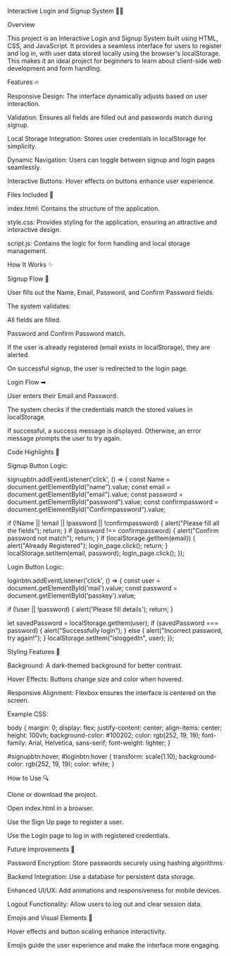 Interactive Login and Signup System 🔐🔗

Overview

This project is an Interactive Login and Signup System built using HTML, CSS, and JavaScript. It provides a seamless interface for users to register and log in, with user data stored locally using the browser's localStorage. This makes it an ideal project for beginners to learn about client-side web development and form handling.

Features 🔥

Responsive Design: The interface dynamically adjusts based on user interaction.

Validation: Ensures all fields are filled out and passwords match during signup.

Local Storage Integration: Stores user credentials in localStorage for simplicity.

Dynamic Navigation: Users can toggle between signup and login pages seamlessly.

Interactive Buttons: Hover effects on buttons enhance user experience.

Files Included 📂

index.html: Contains the structure of the application.

style.css: Provides styling for the application, ensuring an attractive and interactive design.

script.js: Contains the logic for form handling and local storage management.

How It Works ✨

Signup Flow 🔑

User fills out the Name, Email, Password, and Confirm Password fields.

The system validates:

All fields are filled.

Password and Confirm Password match.

If the user is already registered (email exists in localStorage), they are alerted.

On successful signup, the user is redirected to the login page.

Login Flow ➡

User enters their Email and Password.

The system checks if the credentials match the stored values in localStorage.

If successful, a success message is displayed. Otherwise, an error message prompts the user to try again.

Code Highlights 🌟

Signup Button Logic:

signupbtn.addEventListener('click', () => {
  const Name = document.getElementById("name").value;
  const email = document.getElementById("email").value;
  const password = document.getElementById("password").value;
  const confirmpassword = document.getElementById("Confirmpassword").value;

  if (!Name || !email || !password || !confirmpassword) {
    alert("Please fill all the fields");
    return;
  }
  if (password !== confirmpassword) {
    alert("Confirm password not match");
    return;
  }
  if (localStorage.getItem(email)) {
    alert("Already Registered");
    login_page.click();
    return;
  }
  localStorage.setItem(email, password);
  login_page.click();
});

Login Button Logic:

loginbtn.addEventListener('click', () => {
  const user = document.getElementById('mail').value;
  const password = document.getElementById('passkey').value;

  if (!user || !password) {
    alert('Please fill details');
    return;
  }

  let savedPassword = localStorage.getItem(user);
  if (savedPassword === password) {
    alert("Successfully login");
  } else {
    alert("Incorrect password, try again!");
  }
  localStorage.setItem("isloggedIn", user);
});

Styling Features 💄

Background: A dark-themed background for better contrast.

Hover Effects: Buttons change size and color when hovered.

Responsive Alignment: Flexbox ensures the interface is centered on the screen.

Example CSS:

body {
  margin: 0;
  display: flex;
  justify-content: center;
  align-items: center;
  height: 100vh;
  background-color: #100202;
  color: rgb(252, 19, 19);
  font-family: Arial, Helvetica, sans-serif;
  font-weight: lighter;
}

#signupbtn:hover, #loginbtn:hover {
  transform: scale(1.10);
  background-color: rgb(252, 19, 19);
  color: white;
}

How to Use 🔍

Clone or download the project.

Open index.html in a browser.

Use the Sign Up page to register a user.

Use the Login page to log in with registered credentials.

Future Improvements 🚀

Password Encryption: Store passwords securely using hashing algorithms.

Backend Integration: Use a database for persistent data storage.

Enhanced UI/UX: Add animations and responsiveness for mobile devices.

Logout Functionality: Allow users to log out and clear session data.

Emojis and Visual Elements 🎨

Hover effects and button scaling enhance interactivity.

Emojis guide the user experience and make the interface more engaging.

